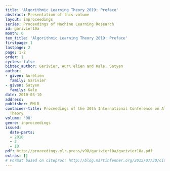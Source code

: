 ```yaml
---
title: 'Algorithmic Learning Theory 2019: Preface'
abstract: Presentation of this volume
layout: inproceedings
series: Proceedings of Machine Learning Research
id: garivier10a
month: 0
tex_title: 'Algorithmic Learning Theory 2019: Preface'
firstpage: 1
lastpage: 2
page: 1-2
order: 1
cycles: false
bibtex_author: Garivier, Aur\'elien and Kale, Satyen
author:
- given: Aurélien
  family: Garivier
- given: Satyen
  family: Kale
date: 2010-03-10
address: 
publisher: PMLR
container-title: Proceedings of the 30th International Conference on Algorithmic Learning
  Theory
volume: '98'
genre: inproceedings
issued:
  date-parts:
  - 2010
  - 3
  - 10
pdf: http://proceedings.mlr.press/v98/garivier10a/garivier10a.pdf
extras: []
# Format based on citeproc: http://blog.martinfenner.org/2013/07/30/citeproc-yaml-for-bibliographies/
---
```

